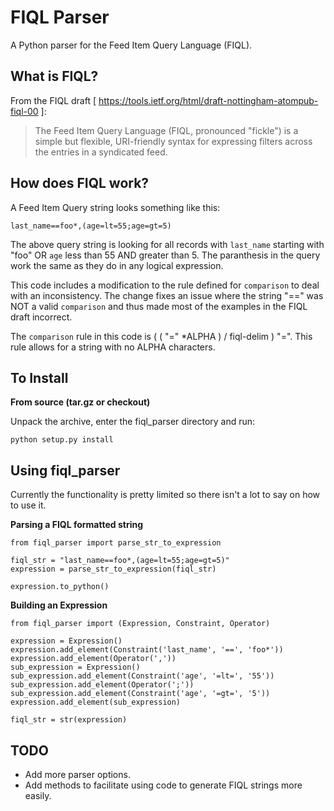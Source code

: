 FIQL Parser
===========

A Python parser for the Feed Item Query Language (FIQL).

What is FIQL?
-------------

From the FIQL draft
[ https://tools.ietf.org/html/draft-nottingham-atompub-fiql-00 ]:

> The Feed Item Query Language (FIQL, pronounced "fickle") is a simple
> but flexible, URI-friendly syntax for expressing filters across the
> entries in a syndicated feed.

How does FIQL work?
-------------------

A Feed Item Query string looks something like this:

    last_name==foo*,(age=lt=55;age=gt=5)

The above query string is looking for all records with `last_name` starting
with "foo" OR `age` less than 55 AND greater than 5. The paranthesis in
the query work the same as they do in any logical expression.

This code includes a modification to the rule defined for `comparison` to deal
with an inconsistency. The change fixes an issue where the string "==" was NOT
a valid `comparison` and thus made most of the examples in the FIQL draft
incorrect.

The `comparison` rule in this code is ( ( "=" \*ALPHA ) / fiql-delim ) "=". This
rule allows for a string with no ALPHA characters.

To Install
----------

**From source (tar.gz or checkout)**

Unpack the archive, enter the fiql_parser directory and run:

    python setup.py install

Using fiql_parser
-----------------

Currently the functionality is pretty limited so there isn't a lot to say on
how to use it.

**Parsing a FIQL formatted string**

    from fiql_parser import parse_str_to_expression

    fiql_str = "last_name==foo*,(age=lt=55;age=gt=5)"
    expression = parse_str_to_expression(fiql_str)

    expression.to_python()

**Building an Expression**

    from fiql_parser import (Expression, Constraint, Operator)

    expression = Expression()
    expression.add_element(Constraint('last_name', '==', 'foo*'))
    expression.add_element(Operator(','))
    sub_expression = Expression()
    sub_expression.add_element(Constraint('age', '=lt=', '55'))
    sub_expression.add_element(Operator(';'))
    sub_expression.add_element(Constraint('age', '=gt=', '5'))
    expression.add_element(sub_expression)

    fiql_str = str(expression)

TODO
----

* Add more parser options.
* Add methods to facilitate using code to generate FIQL strings more
  easily.

